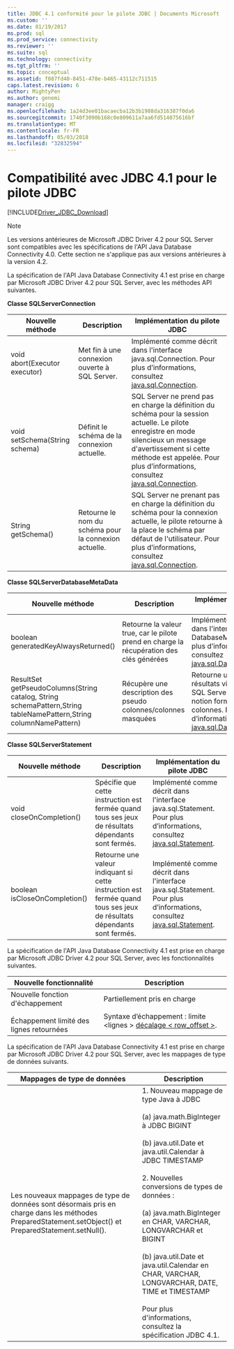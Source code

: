 ```yaml
---
title: JDBC 4.1 conformité pour le pilote JDBC | Documents Microsoft
ms.custom: ''
ms.date: 01/19/2017
ms.prod: sql
ms.prod_service: connectivity
ms.reviewer: ''
ms.suite: sql
ms.technology: connectivity
ms.tgt_pltfrm: ''
ms.topic: conceptual
ms.assetid: f087fd40-8451-478e-b465-43112c711515
caps.latest.revision: 6
author: MightyPen
ms.author: genemi
manager: craigg
ms.openlocfilehash: 1a24d3ee01bacaecba12b3b1988da316387f0da6
ms.sourcegitcommit: 1740f3090b168c0e809611a7aa6fd514075616bf
ms.translationtype: MT
ms.contentlocale: fr-FR
ms.lasthandoff: 05/03/2018
ms.locfileid: "32832594"
---
```

# <a name="jdbc-41-compliance-for-the-jdbc-driver"></a>Compatibilité avec JDBC 4.1 pour le pilote JDBC
[!INCLUDE[Driver_JDBC_Download](../../includes/driver_jdbc_download.md)]

    
> [!NOTE]  
>  Les versions antérieures de Microsoft JDBC Driver 4.2 pour SQL Server sont compatibles avec les spécifications de l'API Java Database Connectivity 4.0. Cette section ne s'applique pas aux versions antérieures à la version 4.2.  
  
 La spécification de l'API Java Database Connectivity 4.1 est prise en charge par Microsoft JDBC Driver 4.2 pour SQL Server, avec les méthodes API suivantes.  
  
 **Classe SQLServerConnection**  
  
|Nouvelle méthode| Description|Implémentation du pilote JDBC|  
|----------------|-----------------|--------------------------------|  
|void abort(Executor executor)|Met fin à une connexion ouverte à SQL Server.|Implémenté comme décrit dans l'interface java.sql.Connection. Pour plus d’informations, consultez [java.sql.Connection](http://docs.oracle.com/javase/7/docs/api/java/sql/Connection.html).|  
|void setSchema(String schema)|Définit le schéma de la connexion actuelle.|SQL Server ne prend pas en charge la définition du schéma pour la session actuelle. Le pilote enregistre en mode silencieux un message d'avertissement si cette méthode est appelée. Pour plus d’informations, consultez [java.sql.Connection](http://docs.oracle.com/javase/7/docs/api/java/sql/Connection.html).|  
|String getSchema()|Retourne le nom du schéma pour la connexion actuelle.|SQL Server ne prenant pas en charge la définition du schéma pour la connexion actuelle, le pilote retourne à la place le schéma par défaut de l'utilisateur. Pour plus d’informations, consultez [java.sql.Connection](http://docs.oracle.com/javase/7/docs/api/java/sql/Connection.html).|  
  
 **Classe SQLServerDatabaseMetaData**  
  
|Nouvelle méthode| Description|Implémentation du pilote JDBC|  
|----------------|-----------------|--------------------------------|  
|boolean generatedKeyAlwaysReturned()|Retourne la valeur true, car le pilote prend en charge la récupération des clés générées|Implémenté comme décrit dans l'interface java.sql. DatabaseMetaData. Pour plus d’informations, consultez [java.sql.DatabaseMetaData](http://docs.oracle.com/javase/7/docs/api/java/sql/DatabaseMetaData.html).|  
|ResultSet getPseudoColumns(String catalog, String schemaPattern,String tableNamePattern,String columnNamePattern)|Récupère une description des pseudo colonnes/colonnes masquées|Retourne un jeu de résultats vide, car SQL Server n'a pas de notion formelle des pseudo colonnes. Pour plus d’informations, consultez [java.sql.DatabaseMetaData](http://docs.oracle.com/javase/7/docs/api/java/sql/DatabaseMetaData.html).|  
  
 **Classe SQLServerStatement**  
  
|Nouvelle méthode| Description|Implémentation du pilote JDBC|  
|----------------|-----------------|--------------------------------|  
|void closeOnCompletion()|Spécifie que cette instruction est fermée quand tous ses jeux de résultats dépendants sont fermés.|Implémenté comme décrit dans l'interface java.sql.Statement. Pour plus d’informations, consultez [java.sql.Statement](http://docs.oracle.com/javase/7/docs/api/java/sql/Statement.html).|  
|boolean isCloseOnCompletion()|Retourne une valeur indiquant si cette instruction est fermée quand tous ses jeux de résultats dépendants sont fermés.|Implémenté comme décrit dans l'interface java.sql.Statement. Pour plus d’informations, consultez [java.sql.Statement](http://docs.oracle.com/javase/7/docs/api/java/sql/Statement.html).|  
  
 La spécification de l'API Java Database Connectivity 4.1 est prise en charge par Microsoft JDBC Driver 4.2 pour SQL Server, avec les fonctionnalités suivantes.  
  
|Nouvelle fonctionnalité| Description|  
|-----------------|-----------------|  
|Nouvelle fonction d'échappement<br /><br /> Échappement limité des lignes retournées|Partiellement pris en charge<br /><br /> Syntaxe d’échappement : limite \<lignes > [décalage < row_offset >](using-sql-escape-sequences.md).|  
  
 La spécification de l'API Java Database Connectivity 4.1 est prise en charge par Microsoft JDBC Driver 4.2 pour SQL Server, avec les mappages de type de données suivants.  
  
|Mappages de type de données| Description|  
|------------------------|-----------------|  
|Les nouveaux mappages de type de données sont désormais pris en charge dans les méthodes PreparedStatement.setObject() et PreparedStatement.setNull().|1. Nouveau mappage de type Java à JDBC<br /><br /> (a) java.math.BigInteger à JDBC BIGINT<br /><br /> (b) java.util.Date et java.util.Calendar à JDBC TIMESTAMP<br /><br /> 2. Nouvelles conversions de types de données :<br /><br /> (a) java.math.BigInteger en CHAR, VARCHAR, LONGVARCHAR et BIGINT<br /><br /> (b) java.util.Date et java.util.Calendar en CHAR, VARCHAR, LONGVARCHAR, DATE, TIME et TIMESTAMP<br /><br /> Pour plus d'informations, consultez la spécification JDBC 4.1.|  
  
  

